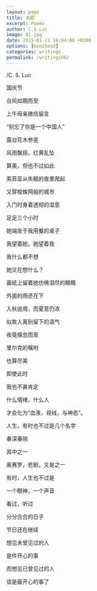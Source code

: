 ```yaml
---
layout: page
title: 无题
excerpt: Poems
author: C.S.Luc
image: 01.jpg
date: 2015-01-11 16:04:00 +0300
options: [minihead]
categories: writings
permalink: /writings08/
---
```


/C. S. Luc

国庆节

台风如期而至

上午母亲微信留言

“别忘了你是一个中国人”



露台花木参差

风雨飘摇，红黄乱坠

算美，但也不过如此



索菲亚从失眠的夜里爬起

又穿梭蛛网般的城市

入门时身着透彻的湿意

足足三个小时

她端坐于我用餐的桌子

我望着她，她望着我

我什么都不想

她又在想什么？

画纸上留着她仿佛泪尽的眼睛

外面的雨还在下



入秋逾周，而夏意仍浓

似故人离别留下的语气

夜竟倏忽而至

里尔克的嘱咐

也算尽美

即使此时

我也不甚肯定

什么情绪，什么人

才会化为“血液，视线，与神态”。



人生，有时也不过是几个名字

春深春晓

其中之一

奥赛罗，悲剧，又是之一

有时，人生也不过是

一个眼神，一个声音

看过，听过

分分合合的日子



节日还在继续

想见未曾见过的人

是件开心的事

而想见已曾见过的人

该是最开心的事了